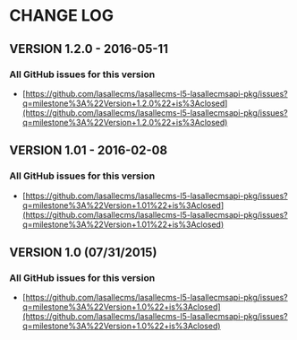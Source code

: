 # CHANGE LOG

## VERSION 1.2.0 - 2016-05-11

### All GitHub issues for this version
* [https://github.com/lasallecms/lasallecms-l5-lasallecmsapi-pkg/issues?q=milestone%3A%22Version+1.2.0%22+is%3Aclosed](https://github.com/lasallecms/lasallecms-l5-lasallecmsapi-pkg/issues?q=milestone%3A%22Version+1.2.0%22+is%3Aclosed)

## VERSION 1.01 - 2016-02-08

### All GitHub issues for this version
* [https://github.com/lasallecms/lasallecms-l5-lasallecmsapi-pkg/issues?q=milestone%3A%22Version+1.01%22+is%3Aclosed](https://github.com/lasallecms/lasallecms-l5-lasallecmsapi-pkg/issues?q=milestone%3A%22Version+1.01%22+is%3Aclosed)

## VERSION 1.0 (07/31/2015)

### All GitHub issues for this version
* [https://github.com/lasallecms/lasallecms-l5-lasallecmsapi-pkg/issues?q=milestone%3A%22Version+1.0%22+is%3Aclosed](https://github.com/lasallecms/lasallecms-l5-lasallecmsapi-pkg/issues?q=milestone%3A%22Version+1.0%22+is%3Aclosed)




